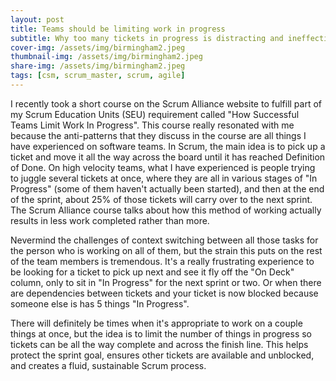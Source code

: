 ```yaml
---
layout: post
title: Teams should be limiting work in progress 
subtitle: Why too many tickets in progress is distracting and ineffective 
cover-img: /assets/img/birmingham2.jpeg
thumbnail-img: /assets/img/birmingham2.jpeg
share-img: /assets/img/birmingham2.jpeg
tags: [csm, scrum_master, scrum, agile]
---
```


I recently took a short course on the Scrum Alliance website to fulfill part of my Scrum Education Units (SEU) requirement called "How Successful Teams Limit Work In Progress". This course really resonated with me because the anti-patterns that they discuss in the course are all things I have experienced on software teams. In Scrum, the main idea is to pick up a ticket and move it all the way across the board until it has reached Definition of Done. On high velocity teams, what I have experienced is people trying to juggle several tickets at once, where they are all in various stages of "In Progress" (some of them haven't actually been started), and then at the end of the sprint, about 25% of those tickets will carry over to the next sprint. The Scrum Alliance course talks about how this method of working actually results in less work completed rather than more.

Nevermind the challenges of context switching between all those tasks for the person who is working on all of them, but the strain this puts on the rest of the team members is tremendous. It's a really frustrating experience to be looking for a ticket to pick up next and see it fly off the "On Deck" column, only to sit in "In Progress" for the next sprint or two. Or when there are dependencies between tickets and your ticket is now blocked because someone else is has 5 things "In Progress". 

There will definitely be times when it's appropriate to work on a couple things at once, but the idea is to limit the number of things in progress so tickets can be all the way complete and across the finish line. This helps protect the sprint goal, ensures other tickets are available and unblocked, and creates a fluid, sustainable Scrum process.
